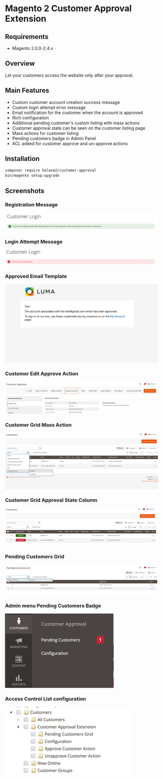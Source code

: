 # Magento 2 Customer Approval Extension

## Requirements
* Magento 2.0.0-2.4.x

## Overview
Let your customers access the website only after your approval.

## Main Features
* Custom customer account creation success message
* Custom login attempt error message
* Email notification for the customer when the account is approved
* Rich configuration
* Additional pending customer's custom listing with mass actions
* Customer approval state can be seen on the customer listing page
* Mass actions for customer listing
* Pending customers badge in Admin Panel
* ACL added for customer approve and un-approve actions

## Installation
```bash
composer require halexm2/customer-approval
bin/magento setup:upgrade
```

## Screenshots
### Registration Message
![Registration Message](docs/img/registration_message.png)

### Login Attempt Message
![Login Attempt Message](docs/img/login_error_message.png)

### Approved Email Template
![Approved Email Template](docs/img/approved_email_template.png)

### Customer Edit Approve Action
![Customer Edit Approve Action](docs/img/customer_edit_form_button.png)

### Customer Grid Mass Action
![Customer Grid Mass Action](docs/img/customer_grid_massaction.png)

### Customer Grid Approval State Column
![Customer Grid Approval State Column](docs/img/customers_grid.png)

### Pending Customers Grid
![Customer Grid Approval State Column](docs/img/pending_customers_grid.png)

### Admin menu Pending Customers Badge
![Admin Menu Pending Customers Badge](docs/img/admin_menu_badge.png)

### Access Control List configuration
![ACL](docs/img/customer_approval_acl.png)